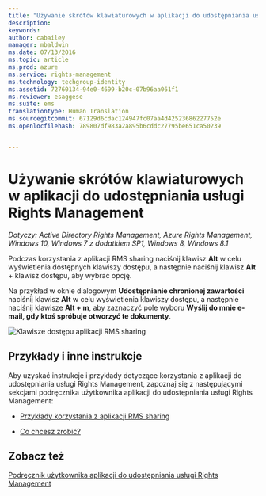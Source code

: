 ```yaml
---
title: "Używanie skrótów klawiaturowych w aplikacji do udostępniania usługi Rights Management | Azure RMS"
description: 
keywords: 
author: cabailey
manager: mbaldwin
ms.date: 07/13/2016
ms.topic: article
ms.prod: azure
ms.service: rights-management
ms.technology: techgroup-identity
ms.assetid: 72760134-94e0-4699-b20c-07b96aa061f1
ms.reviewer: esaggese
ms.suite: ems
translationtype: Human Translation
ms.sourcegitcommit: 67129d6cdac124947fc07aa4d42523686227752e
ms.openlocfilehash: 789807df983a2a895b6cddc27795be651ca50239


---
```


# Używanie skrótów klawiaturowych w aplikacji do udostępniania usługi Rights Management

*Dotyczy: Active Directory Rights Management, Azure Rights Management, Windows 10, Windows 7 z dodatkiem SP1, Windows 8, Windows 8.1*

Podczas korzystania z aplikacji RMS sharing naciśnij klawisz **Alt** w celu wyświetlenia dostępnych klawiszy dostępu, a następnie naciśnij klawisz **Alt** + klawisz dostępu, aby wybrać opcję.

Na przykład w oknie dialogowym **Udostępnianie chronionej zawartości** naciśnij klawisz **Alt** w celu wyświetlenia klawiszy dostępu, a następnie naciśnij klawisze **Alt + m**, aby zaznaczyć pole wyboru **Wyślij do mnie e-mail, gdy ktoś spróbuje otworzyć te dokumenty**.

![Klawisze dostępu aplikacji RMS sharing](../media/ADRMS_MSRMSApp_AccessKeys.png)

## Przykłady i inne instrukcje
Aby uzyskać instrukcje i przykłady dotyczące korzystania z aplikacji do udostępniania usługi Rights Management, zapoznaj się z następującymi sekcjami podręcznika użytkownika aplikacji do udostępniania usługi Rights Management:

-   [Przykłady korzystania z aplikacji RMS sharing](sharing-app-user-guide.md#examples-for-using-the-rms-sharing-application)

-   [Co chcesz zrobić?](sharing-app-user-guide.md#what-do-you-want-to-do)

## Zobacz też
[Podręcznik użytkownika aplikacji do udostępniania usługi Rights Management](sharing-app-user-guide.md)



<!--HONumber=Jul16_HO3-->


